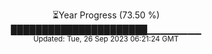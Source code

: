<p align="center">
⏳Year Progress (73.50 %) <br>
██████████████████████▁▁▁▁▁▁▁▁ <br>
<sub>Updated: Tue, 26 Sep 2023 06:21:24 GMT</sub>
</p>


